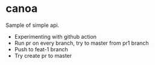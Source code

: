 # canoa

Sample of simple api.

- Experimenting with github action
- Run pr on every branch, try to master from pr1 branch
- Push to feat-1 branch
- Try create pr to master
